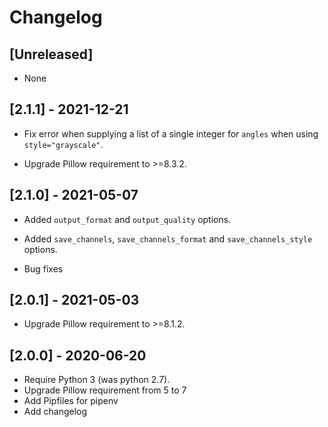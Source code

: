 # Changelog


## [Unreleased]

* None

## [2.1.1] - 2021-12-21

* Fix error when supplying a list of a single integer for `angles` when using
  `style="grayscale"`.

* Upgrade Pillow requirement to >=8.3.2.

## [2.1.0] - 2021-05-07

* Added `output_format` and `output_quality` options.

* Added `save_channels`, `save_channels_format` and `save_channels_style` options.

* Bug fixes


## [2.0.1] - 2021-05-03

* Upgrade Pillow requirement to >=8.1.2.


## [2.0.0] - 2020-06-20

* Require Python 3 (was python 2.7).
* Upgrade Pillow requirement from 5 to 7
* Add Pipfiles for pipenv
* Add changelog